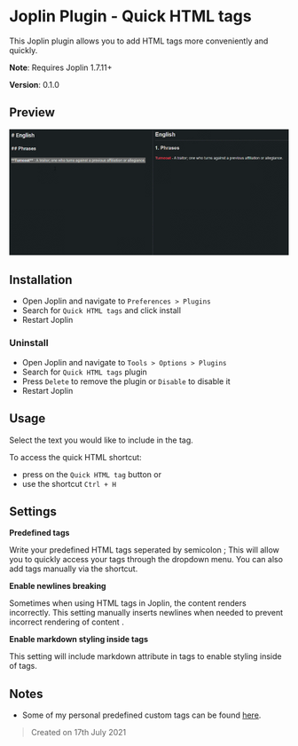 # Joplin Plugin - Quick HTML tags

This Joplin plugin allows you to add HTML tags more conveniently and quickly.

**Note**: Requires Joplin 1.7.11+

**Version**: 0.1.0

## Preview

![](docs/example-quick-html-tags.gif)


## Installation

- Open Joplin and navigate to `Preferences > Plugins`
- Search for `Quick HTML tags` and click install
- Restart Joplin

### Uninstall

- Open Joplin and navigate to `Tools > Options > Plugins`
- Search for `Quick HTML tags` plugin
- Press `Delete` to remove the plugin or `Disable` to disable it
- Restart Joplin

## Usage

Select the text you would like to include in the tag.

To access the quick HTML shortcut:
- press on the `Quick HTML tag` button or
- use the shortcut `Ctrl + H`

## Settings

**Predefined tags**

Write your predefined HTML tags seperated by semicolon ;
This will allow you to quickly access your tags through the dropdown menu.
You can also add tags manually via the shortcut.

**Enable newlines breaking**

Sometimes when using HTML tags in Joplin, the content renders incorrectly.
This setting manually inserts newlines when needed to prevent incorrect rendering of content .

**Enable markdown styling inside tags**

This setting will include markdown attribute in tags to enable styling inside of tags.

## Notes

- Some of my personal predefined custom tags can be found [here](https://github.com/martinkorelic/my-joplin-theme).

> Created on 17th July 2021